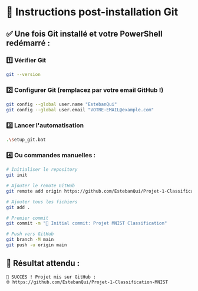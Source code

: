 # 🚀 Instructions post-installation Git

## ✅ Une fois Git installé et votre PowerShell redémarré :

### 1️⃣ Vérifier Git
```bash
git --version
```

### 2️⃣ Configurer Git (remplacez par votre email GitHub !)
```bash
git config --global user.name "EstebanQui"
git config --global user.email "VOTRE-EMAIL@example.com"
```

### 3️⃣ Lancer l'automatisation
```bash
.\setup_git.bat
```

### 4️⃣ Ou commandes manuelles :
```bash
# Initialiser le repository
git init

# Ajouter le remote GitHub
git remote add origin https://github.com/EstebanQui/Projet-1-Classification-MNIST.git

# Ajouter tous les fichiers
git add .

# Premier commit
git commit -m "🎉 Initial commit: Projet MNIST Classification"

# Push vers GitHub
git branch -M main
git push -u origin main
```

## 🎯 Résultat attendu :
```
🎉 SUCCÈS ! Projet mis sur GitHub :
🌐 https://github.com/EstebanQui/Projet-1-Classification-MNIST
``` 